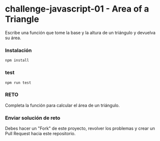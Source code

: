 # challenge-javascript-01 - Area of a Triangle

Escribe una función que tome la base y la altura de un triángulo y devuelva su área.

### Instalación
```
npm install
```

### test
```
npm run test
```

### RETO

Completa la función para calcular el área de un triángulo.

### Enviar solución de reto
Debes hacer un "Fork" de este proyecto, revolver los problemas y crear un Pull Request hacia este repositorio.

